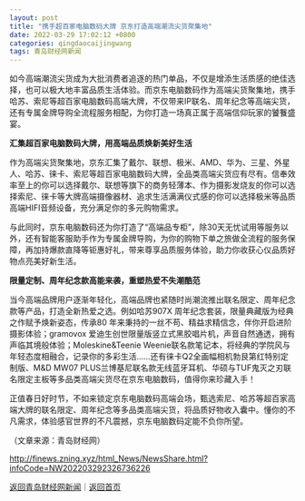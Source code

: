 ```yaml
---
layout: post
title: "携手超百家电脑数码大牌 京东打造高端潮流尖货聚集地"
date: 2022-03-29 17:02:12 +0800
categories: qingdaocaijingwang
tags: 青岛财经网新闻
---
```

<p>如今高端潮流尖货成为大批消费者追逐的热门单品，不仅是增添生活质感的绝佳选择，也可以极大地丰富品质生活体验。而京东电脑数码作为高端尖货聚集地，携手哈苏、索尼等超百家电脑数码高端大牌，不仅带来IP联名、周年纪念等高端尖货，还有专属金牌导购全流程服务相配，为你打造一场真正属于高端信仰玩家的饕餮盛宴。</p><p><strong>汇集超百家电脑数码大牌，用高端品质焕新美好生活</strong></p><p>作为高端尖货聚集地，京东汇集了戴尔、联想、极米、AMD、华为、三星、外星人、哈苏、徕卡、索尼等超百家电脑数码大牌，全品类高端尖货应有尽有。信奉效率至上的你可以选择戴尔、联想等旗下的商务轻薄本、作为摄影发烧友的你可以选择索尼、徕卡等大牌高端摄像器材、追求生活满满仪式感的你可以选择极米等品质高端HIFI音频设备，充分满足你的多元购物需求。</p><p>与此同时，京东电脑数码还为你打造了“高端品专柜”，除30天无忧试用等服务以外，还有智能客服助手作为专属金牌导购，为你的购物下单之旅做全流程的服务保障，再加持爆款直降等钜惠好礼，带来尊享品质服务体验，助力你收获心仪品质好物点亮美好新生活。</p><p><strong>限量定制、周年纪念款高能来袭，重塑热爱不失潮酷范</strong></p><p>当今高端品牌用户逐渐年轻化，高端品牌也紧随时尚潮流推出联名限定、周年纪念款等产品，打造全新热爱之选。例如哈苏907X 周年纪念套装，限量典藏版为经典之作赋予焕新姿态，传承80 年来秉持的一丝不苟、精益求精信念，伴你开启进阶摄影体验；gramovox 爱迪生创世限量版竖立式黑胶唱片机，声音自然通透，拥有声临其境般体验；Moleskine&Teenie Weenie联名款笔记本，将经典的学院风与年轻态度相融合，记录你的多彩生活……还有徕卡Q2全画幅相机勃艮第红特别定制版、M&D MW07 PLUS兰博基尼联名款无线蓝牙耳机、华硕与TUF鬼灭之刃联名限定主板等多品类高端尖货尽在京东电脑数码，值得你来珍藏入手！</p><p>正值春日好时节，不如来锁定京东电脑数码高端会场，甄选索尼、哈苏等超百家高端大牌的联名限定、周年纪念等多品类高端尖货，将品质好物收入囊中。懂你的不凡需求，体验感官世界的不凡震撼，京东电脑数码定能不负你所望。</p><p class="em_media">（文章来源：青岛财经网）</p>

<http://finews.zning.xyz/html_News/NewsShare.html?infoCode=NW202203292326736226>

[返回青岛财经网新闻](//finews.withounder.com/category/qingdaocaijingwang.html)｜[返回首页](//finews.withounder.com/)